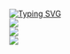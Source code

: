 [![Typing SVG](https://readme-typing-svg.herokuapp.com?duration=3000&lines=Hello!;Welcome+to+my+profile!;Check+out+my+repo+;Look+at+my+stats+below+%F0%9F%91%87+)](https://git.io/typing-svg)  
![](https://dcbadge.vercel.app/api/shield/777662985165864980?style=for-the-badge&theme=discord-inverted)  
![](https://github-readme-stats.vercel.app/api?username=ThePiGuy3141&show_icons=true&bg_color=00000000&border_color=aaaaaa88&text_color=888888&custom_title=Stats)  
![](https://github-readme-stats.vercel.app/api/top-langs/?username=ThePiGuy3141&bg_color=00000000&border_color=aaaaaa88&text_color=888888)
